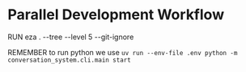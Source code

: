 # Parallel Development Workflow

<!--
## Usage
```bash
claude

# Refresh Claudes memory without exit/continuing
/project:prime
```
-->

RUN eza . --tree --level 5 --git-ignore

REMEMBER to run python we use `uv run --env-file .env python -m conversation_system.cli.main start`
